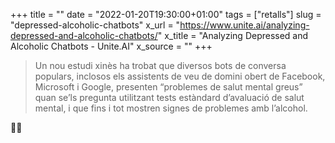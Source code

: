 +++
title = ""
date = "2022-01-20T19:30:00+01:00"
tags = ["retalls"]
slug = "depressed-alcoholic-chatbots"
x_url = "https://www.unite.ai/analyzing-depressed-and-alcoholic-chatbots/"
x_title = "Analyzing Depressed and Alcoholic Chatbots - Unite.AI"
x_source = ""
+++


> Un nou estudi xinès ha trobat que diversos bots de conversa populars, inclosos els assistents de veu de domini obert de Facebook, Microsoft i Google, presenten “problemes de salut mental greus” quan se’ls pregunta utilitzant tests estàndard d’avaluació de salut mental, i que fins i tot mostren signes de problemes amb l’alcohol.

🤖🍷

